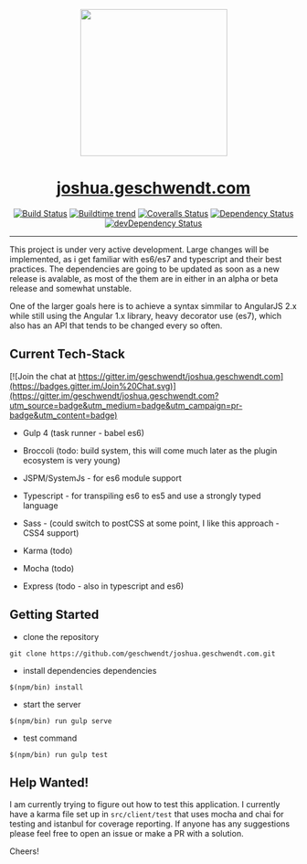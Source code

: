 <p align="center">
  <a href="http://joshua.geschwendt.com">
    <img height="257" width="257" src="https://avatars0.githubusercontent.com/u/9220949?v=3&s=460">
  </a>
</p>

<h1 align="center"><a href="joshua.geschwendt.com">joshua.geschwendt.com</h1>

<p align="center">
  <a href="https://travis-ci.org/geschwendt/joshua.geschwendt.com"><img alt="Build Status" src="https://img.shields.io/travis/geschwendt/joshua.geschwendt.com/master.svg?style=flat"/></a>
  <a href="https://buildtimetrend.herokuapp.com/dashboard/geschwendt/joshua.geschwendt.com/"><img alt="Buildtime trend" src="https://buildtimetrend.herokuapp.com/badge/geschwendt/joshua.geschwendt.com/latest"/></a>
  <a href="https://coveralls.io/r/geshwendt/joshua.geschwendt.com?branch=master"><img alt="Coveralls Status" src="http://img.shields.io/coveralls/geschwendt/joshua.geschwendt.com.svg?style=flat"/></a>
  <a href="https://david-dm.org/geschwendt/joshua.geschwendt.com"><img alt="Dependency Status" src="https://david-dm.org/geschwendt/joshua.geschwendt.com.svg?style=flat"/></a>
  <a href="https://david-dm.org/geschwendt/joshua.geschwendt.com#info=devDependencies"><img alt="devDependency Status" src="https://david-dm.org/geschwendt/joshua.geschwendt.com/dev-status.svg?style=flat"/></a>	  
</p>

________________________________________________________________________________


This project is under very active development. 
Large changes will be implemented, as i get familiar with es6/es7 and typescript and their best practices. 
The dependencies are going to be updated as soon as a new release is avalable, as most of the them are in either in an alpha or beta release and somewhat unstable.

One of the larger goals here is to achieve a syntax simmilar to AngularJS 2.x while still using the Angular 1.x library, heavy decorator use (es7), which also has an API that tends to be changed every so often.

## Current Tech-Stack

[![Join the chat at https://gitter.im/geschwendt/joshua.geschwendt.com](https://badges.gitter.im/Join%20Chat.svg)](https://gitter.im/geschwendt/joshua.geschwendt.com?utm_source=badge&utm_medium=badge&utm_campaign=pr-badge&utm_content=badge)

- Gulp 4 (task runner - babel es6)
- Broccoli (todo: build system, this will come much later as the plugin ecosystem is very young)
- JSPM/SystemJs - for es6 module support
- Typescript - for transpiling es6 to es5 and use a strongly typed language
- Sass - (could switch to postCSS at some point, I like this approach - CSS4 support)

- Karma (todo)
- Mocha (todo)

- Express (todo - also in typescript and es6) 

## Getting Started

- clone the repository
```shell
git clone https://github.com/geschwendt/joshua.geschwendt.com.git
```

- install dependencies dependencies
```shell
$(npm/bin) install
```

- start the server
```shell
$(npm/bin) run gulp serve
```

- test command
```
$(npm/bin) run gulp test
```

## Help Wanted!

I am currently trying to figure out how to test this application. 
I currently have a karma file set up in `src/client/test` that uses mocha and chai for testing and istanbul for coverage reporting.
If anyone has any suggestions please feel free to open an issue or make a PR with a solution.

Cheers!